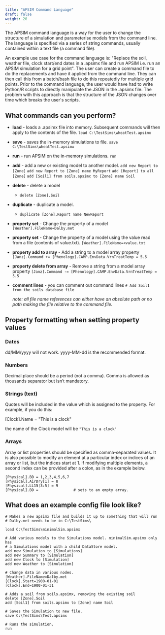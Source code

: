 ```yaml
---
title: "APSIM Command Language"
draft: false
weight: 20
---
```


The APSIM command language is a way for the user to change the structure of a simulation and parameterise models from the command line. The language is specified via a series of string commands, usually contained within a text file (a command file).

An example use case for the command language is: "Replace the soil, weather file, clock start/end dates in a .apsimx file and run APSIM i.e. run an APSIM simulation for a grid point". The user can create a command file to do the replacements and have it applied from the command line. They can then call this from a batch/bash file to do this repeatedly for multiple grid points. Prior to the command language, the user would have had to write Python/R scripts to directly manipulate the JSON in the .apsimx file. The problem with this approach is that the structure of the JSON changes over time which breaks the user's scripts.

## What commands can you perform?

- __load__ - loads a .apsimx file into memory. Subsequent commands will then apply to the contents of the file.
     ```load C:\TestSims\wheatTest.apsimx```
- __save__ - saves the in-memory simulations to file.
    ```save C:\TestSims\wheatTest.apsimx```
- __run__ - run APSIM on the in-memory simulations.
    ```run```
- __add__ - add a new or existing model to another model.
    ```add new Report to [Zone]```
    ```add new Report to [Zone] name MyReport```
    ```add [Report] to all [Zone]```
    ```add [Soil1] from soils.apsimx to [Zone] name Soil```
- __delete__ - delete a model
    - ```delete [Zone].Soil```
- __duplicate__ - duplicate a model.
    - ```duplicate [Zone].Report name NewReport```
- __property set__ - Change the property of a model
      ```[Weather].FileName=Dalby.met```
- __property set__ - Change the property of a model using the value read from a file (contents of value.txt).
      ```[Weather].FileName=<value.txt```
- __property add to array__ - Add a string to a model array property
      ```[Janz].Command += [Phenology].CAMP.EnvData.VrnTreatTemp = 5.5```
- __property delete from array__ - Remove a string from a model array property
      ```[Janz].Command -= [Phenology].CAMP.EnvData.VrnTreatTemp = 5.5```
- __comment lines__ - you can comment out command lines
      ```# Add Soil1 from the soils database file```

    _note: all file name references can either have an absolute path or no path making the file relative to the command file._

## Property formatting when setting property values

### Dates

dd/MM/yyyy will not work. yyyy-MM-dd is the recommended format.

### Numbers

Decimal place should be a period (not a comma). Comma is allowed as  thousands separator but isn’t mandatory.

### Strings (text)

Quotes will be included in the value which is assigned to the property. For example, if you do this:

[Clock].Name = "This is a clock"

the name of the Clock model will be ```"This is a clock"```

### Arrays

Array or list properties should be specified as comma-separated values. It is also possible to modify an element at a particular index or indices of an array or list, but the indices start at 1. If modifying multiple elements, a second index can be provided after a colon, as in the example below.

```
[Physical].BD = 1,2,3,4,5,6,7
[Physical].AirDry[1] = 8
[Physical].LL15[3:5] = 9
[Physical].BD =                # sets to an empty array.
```

## What does an example config file look like?
```
# Makes a new apsimx file and builds it up to something that will run
# Dalby.met needs to be in C:\TestSims\

load C:\TestSims\minimalSim.apsimx

# Add various models to the Simulations model. minimalSim.apsimx only has
# a Simulations model with a child DataStore model.
add new Simulation to [Simulations]
add new Summary to [Simulation]
add new Clock to [Simulation]
add new Weather to [Simulation]

# Change data in various nodes.
[Weather].FileName=Dalby.met
[Clock].Start=1900-01-01
[Clock].End=1900-01-31

# Adds a soil from soils.apsimx, removing the existing soil
delete [Zone].Soil
add [Soil1] from soils.apsimx to [Zone] name Soil

# Saves the Simulation to new file.
save C:\TestSims\Test.apsimx

# Runs the simulation.
run
```
